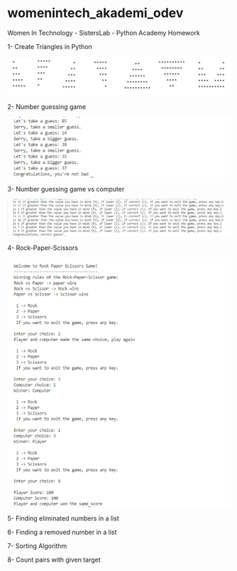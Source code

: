 # womenintech_akademi_odev
Women In Technology - SistersLab - Python Academy Homework

1- Create Triangles in Python

![Triangles](https://github.com/AyselAydin/python-project/blob/main/1-TriangleDrawingsWithStars/image.png?raw=true)


2- Number guessing game

![Guess](https://github.com/AyselAydin/python-project/blob/main/2-GuessNumber/image.png?raw=true)


3- Number guessing game vs computer

![ComputerGuess](https://github.com/AyselAydin/python-project/blob/main/3-ComputerGuessNumber/image.png?raw=true)


4- Rock-Paper-Scissors

![RockPaperScissors](https://github.com/AyselAydin/python-project/blob/main/4-RockPaperScissors/image.png?raw=true)


5- Finding eliminated numbers in a list

6- Finding a removed number in a list

7- Sorting Algorithm

8- Count pairs with given target
